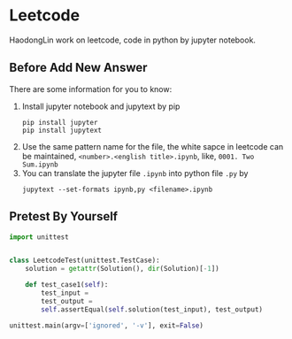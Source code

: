<!-- #region -->
# Leetcode
HaodongLin work on leetcode, code in python by jupyter notebook.

## Before Add New Answer
There are some information for you to know:
1. Install jupyter notebook and jupytext by pip
   ```shell
   pip install jupyter
   pip install jupytext
   ```
2. Use the same pattern name for the file, the white sapce in leetcode can be maintained, `<number>.<english title>.ipynb`, like, `0001. Two Sum.ipynb`
3. You can translate the jupyter file `.ipynb` into python file `.py` by
   ```shell
   jupytext --set-formats ipynb,py <filename>.ipynb
   ```

## Pretest By Yourself
```python
import unittest


class LeetcodeTest(unittest.TestCase):
    solution = getattr(Solution(), dir(Solution)[-1])

    def test_case1(self):
        test_input = 
        test_output = 
        self.assertEqual(self.solution(test_input), test_output)

unittest.main(argv=['ignored', '-v'], exit=False)
```
<!-- #endregion -->
